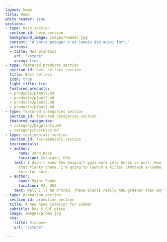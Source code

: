 ```yaml
---
layout: home
title: Home
white_header: true
sections:
- type: hero_section
  section_id: hero_section
  background_image: images/header.jpg
  content: "# Votre potager n'as jamais été aussi fort."
  actions:
  - title: Nos plantons
    url: "/store"
    arrow: true
- type: featured_products_section
  section_id: best_sellers_section
  title: Best sellers
  icon: true
  light_title: true
  featured_products:
  - products/plant1.md
  - products/plant3.md
  - products/plant5.md
  - products/plant7.md
- type: featured_categories_section
  section_id: featured_categories_section
  featured_categories:
  - category/bigplants.md
  - category/cactuses.md
- type: testimonials_section
  section_id: testimonials_section
  testimonials:
  - author:
      name: John Dope
      location: Colorado, USA
    text: I didn't know the Snipcart guys were into herbs as well! How beautiful is
      that Planty theme. I'm going to launch a killer JAMstack e-commerce store using
      this for sure.
  - author:
      name: Major Payne
      location: VA, USA
    text: Well I'll be d*mned. These plants really ARE greener than any of my recruits.
- type: promotion_section
  section_id: promotion_section
  title: A new home interior for summer
  subtitle: Dès 5 CHF pièce
  image: images/promo.jpg
  cta:
    title: Discover
    url: "/store"

---
```

